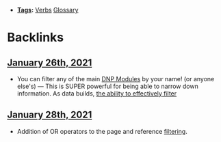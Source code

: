 - **[Tags](<Tags.md>):** [Verbs](<Verbs.md>) [Glossary](<Glossary.md>)

# Backlinks
## [January 26th, 2021](<January 26th, 2021.md>)
- You can filter any of the main [DNP Modules](<DNP Modules.md>) by your name! (or anyone else's) — This is SUPER powerful for being able to narrow down information. As data builds, [the ability to effectively filter]([filtering](<filtering.md>))

## [January 28th, 2021](<January 28th, 2021.md>)
- Addition of OR operators to the page and reference [filtering](<filtering.md>).


